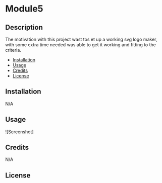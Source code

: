 # Module5


## Description

The motivation with this project wast tos et up a working svg logo maker, with some extra time needed was able to get it working and fitting to the criteria.


- [Installation](#installation)
- [Usage](#usage)
- [Credits](#credits)
- [License](#license)

## Installation

N/A

## Usage

![Screenshot]

## Credits

N/A

## License
